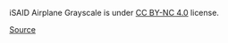 iSAID Airplane Grayscale is under [CC BY-NC 4.0](https://creativecommons.org/licenses/by-nc/4.0/legalcode) license.

[Source](https://www.kaggle.com/datasets/romanrybalko/isaid-plane-gray)